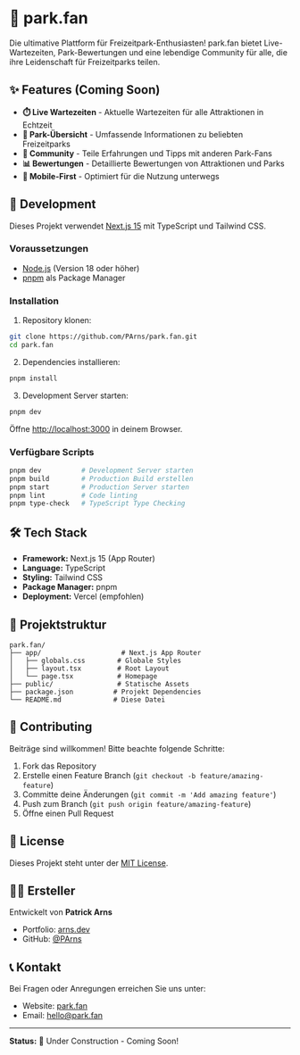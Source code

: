 # 🎢 park.fan

Die ultimative Plattform für Freizeitpark-Enthusiasten! park.fan bietet Live-Wartezeiten, Park-Bewertungen und eine lebendige Community für alle, die ihre Leidenschaft für Freizeitparks teilen.

## ✨ Features (Coming Soon)

- **⏱️ Live Wartezeiten** - Aktuelle Wartezeiten für alle Attraktionen in Echtzeit
- **🎡 Park-Übersicht** - Umfassende Informationen zu beliebten Freizeitparks
- **👥 Community** - Teile Erfahrungen und Tipps mit anderen Park-Fans
- **📊 Bewertungen** - Detaillierte Bewertungen von Attraktionen und Parks
- **📱 Mobile-First** - Optimiert für die Nutzung unterwegs

## 🚀 Development

Dieses Projekt verwendet [Next.js 15](https://nextjs.org) mit TypeScript und Tailwind CSS.

### Voraussetzungen

- [Node.js](https://nodejs.org) (Version 18 oder höher)
- [pnpm](https://pnpm.io) als Package Manager

### Installation

1. Repository klonen:
```bash
git clone https://github.com/PArns/park.fan.git
cd park.fan
```

2. Dependencies installieren:
```bash
pnpm install
```

3. Development Server starten:
```bash
pnpm dev
```

Öffne [http://localhost:3000](http://localhost:3000) in deinem Browser.

### Verfügbare Scripts

```bash
pnpm dev          # Development Server starten
pnpm build        # Production Build erstellen
pnpm start        # Production Server starten
pnpm lint         # Code linting
pnpm type-check   # TypeScript Type Checking
```

## 🛠 Tech Stack

- **Framework:** Next.js 15 (App Router)
- **Language:** TypeScript
- **Styling:** Tailwind CSS
- **Package Manager:** pnpm
- **Deployment:** Vercel (empfohlen)

## 📁 Projektstruktur

```
park.fan/
├── app/                    # Next.js App Router
│   ├── globals.css        # Globale Styles
│   ├── layout.tsx         # Root Layout
│   └── page.tsx           # Homepage
├── public/                # Statische Assets
├── package.json          # Projekt Dependencies
└── README.md             # Diese Datei
```

## 🤝 Contributing

Beiträge sind willkommen! Bitte beachte folgende Schritte:

1. Fork das Repository
2. Erstelle einen Feature Branch (`git checkout -b feature/amazing-feature`)
3. Committe deine Änderungen (`git commit -m 'Add amazing feature'`)
4. Push zum Branch (`git push origin feature/amazing-feature`)
5. Öffne einen Pull Request

## 📄 License

Dieses Projekt steht unter der [MIT License](LICENSE).

## 👨‍💻 Ersteller

Entwickelt von **Patrick Arns**
- Portfolio: [arns.dev](https://arns.dev)
- GitHub: [@PArns](https://github.com/PArns)

## 📞 Kontakt

Bei Fragen oder Anregungen erreichen Sie uns unter:
- Website: [park.fan](https://park.fan)
- Email: hello@park.fan

---

**Status:** 🚧 Under Construction - Coming Soon!
